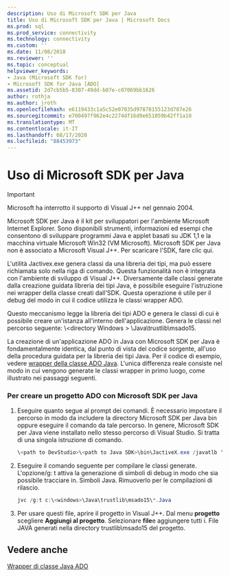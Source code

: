 ```yaml
---
description: Uso di Microsoft SDK per Java
title: Uso di Microsoft SDK per Java | Microsoft Docs
ms.prod: sql
ms.prod_service: connectivity
ms.technology: connectivity
ms.custom: ''
ms.date: 11/08/2018
ms.reviewer: ''
ms.topic: conceptual
helpviewer_keywords:
- Java (Microsoft SDK for)
- Microsoft SDK for Java [ADO]
ms.assetid: 2d7cb5b5-8307-49dd-b07e-c07069bb1626
author: rothja
ms.author: jroth
ms.openlocfilehash: e6119433c1a5c52e07035d97878155123d787e26
ms.sourcegitcommit: e700497f962e4c2274df16d9e651059b42ff1a10
ms.translationtype: MT
ms.contentlocale: it-IT
ms.lasthandoff: 08/17/2020
ms.locfileid: "88453973"
---
```

# <a name="using-the-microsoft-sdk-for-java"></a>Uso di Microsoft SDK per Java

> [!IMPORTANT]
> Microsoft ha interrotto il supporto di Visual J++ nel gennaio 2004.

Microsoft SDK per Java è il kit per sviluppatori per l'ambiente Microsoft Internet Explorer. Sono disponibili strumenti, informazioni ed esempi che consentono di sviluppare programmi Java e applet basati su JDK 1,1 e la macchina virtuale Microsoft Win32 (VM Microsoft). Microsoft SDK per Java non è associato a Microsoft Visual J++. Per scaricare l'SDK, fare clic qui.  
  
 L'utilità Jactivex.exe genera classi da una libreria dei tipi, ma può essere richiamata solo nella riga di comando. Questa funzionalità non è integrata con l'ambiente di sviluppo di Visual J++. Diversamente dalle classi generate dalla creazione guidata libreria dei tipi Java, è possibile eseguire l'istruzione nei wrapper della classe creati dall'SDK. Questa operazione è utile per il debug del modo in cui il codice utilizza le classi wrapper ADO.  
  
 Questo meccanismo legge la libreria dei tipi ADO e genera le classi di cui è possibile creare un'istanza all'interno dell'applicazione. Genera le classi nel percorso seguente: \\<directory Windows \> \Java\trustlib\msado15.  
  
 La creazione di un'applicazione ADO in Java con Microsoft SDK per Java è fondamentalmente identica, dal punto di vista del codice sorgente, all'uso della procedura guidata per la libreria dei tipi Java. Per il codice di esempio, vedere [wrapper della classe ADO Java](../../../ado/guide/appendixes/ado-java-class-wrappers.md). L'unica differenza reale consiste nel modo in cui vengono generate le classi wrapper in primo luogo, come illustrato nei passaggi seguenti.  
  
### <a name="to-create-an-ado-project-with-the-microsoft-sdk-for-java"></a>Per creare un progetto ADO con Microsoft SDK per Java  
  
1.  Eseguire quanto segue al prompt dei comandi. È necessario impostare il percorso in modo da includere la directory Microsoft SDK per Java bin oppure eseguire il comando da tale percorso. In genere, Microsoft SDK per Java viene installato nello stesso percorso di Visual Studio. Si tratta di una singola istruzione di comando.  
  
    ```java
    \<path to DevStudio>\<path to Java SDK>\bin\JactiveX.exe /javatlb "C:\program files\common files\system\ado\msado15.dll"  
    ```  
  
2.  Eseguire il comando seguente per compilare le classi generate. L'opzione/g: t attiva la generazione di simboli di debug in modo che sia possibile tracciare in. Simboli Java. Rimuoverlo per le compilazioni di rilascio.  
  
    ```java
    jvc /g:t c:\<windows>\Java\trustlib\msado15\*.Java  
    ```  
  
3.  Per usare questi file, aprire il progetto in Visual J++. Dal menu **progetto** scegliere **Aggiungi al progetto**. Selezionare **file**e aggiungere tutti i. File JAVA generati nella directory trustlib\msado15 del progetto.  
  
## <a name="see-also"></a>Vedere anche  
 [Wrapper di classe Java ADO](../../../ado/guide/appendixes/ado-java-class-wrappers.md)   
